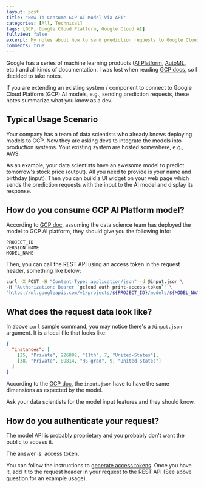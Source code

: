 ```yaml
---
layout: post
title: "How To Consume GCP AI Model Via API"
categories: [All, Technical]
tags: [GCP, Google Cloud Platform, Google Cloud AI]
fullview: false
excerpt: My notes about how to send prediction requests to Google Cloud Platform AI models
comments: true
---
```


Google has a series of machine learning products ([AI Platform](https://cloud.google.com/ai-platform), [AutoML](https://cloud.google.com/automl), etc.) and all kinds of documentation. I was lost when reading [GCP docs](https://cloud.google.com/ai-platform/prediction/docs/using-pipelines-for-preprocessing#send_online_prediction_request), so I decided to take notes.

If you are extending an existing system / component to connect to Google Cloud Platform (GCP) AI models, e.g., sending prediction requests,
these notes summarize what you know as a dev.

## Typical Usage Scenario

Your company has a team of data scientists who already knows deploying models to GCP. Now they are asking devs to integrate the models 
into production systems. Your existing system are hosted somewhere, e.g., AWS.

As an example, your data scientists have an awesome model to predict tomorrow's stock price (output). All you need to provide is your name and birthday (input). Then you can build a UI widget on your web page which sends the prediction requests with the input to the AI model and display its response.

## How do you consume GCP AI Platform model?
According to [GCP doc](https://cloud.google.com/ai-platform/prediction/docs/using-pipelines-for-preprocessing#send_online_prediction_request), assuming the data science team has deployed the model to GCP AI platform, they should give you the following info:

```
PROJECT_ID
VERSION_NAME
MODEL_NAME
```

Then, you can call the REST API using an access token in the request header, something like below: 

```bash
curl -X POST -H "Content-Type: application/json" -d @input.json \
-H "Authorization: Bearer `gcloud auth print-access-token`" \
"https://ml.googleapis.com/v1/projects/${PROJECT_ID}/models/${MODEL_NAME}/versions/${VERSION_NAME}:predict"
```

## What does the request data look like?
In above `curl` sample command, you may notice there's a `@input.json` argument. It is a local file that looks like:

```json
{
  "instances": [
    [25, "Private", 226802, "11th", 7, "United-States"],
    [38, "Private", 89814, "HS-grad", 9, "United-States"]
  ]
}
```

According to the [GCP doc](https://cloud.google.com/ai-platform/prediction/docs/using-pipelines-for-preprocessing#format_data_for_prediction), the `input.json` have to have the same dimensions as expected by the model. 

Ask your data scientists for the model input features and they should know.

## How do you authenticate your request?
The model API is probably proprietary and you probably don't want the public to access it.

The answer is: access token.

You can follow the instructions to [generate access tokens](https://cloud.google.com/dataprep/docs/html/Manage-API-Access-Tokens_145281444#generate-new-token). Once you have it, add it to the request header in your
request to the REST API (See above question for an example usage).

